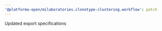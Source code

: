 ```yaml
---
'@platforma-open/milaboratories.clonotype-clustering.workflow': patch
---
```


Updated export specifications
